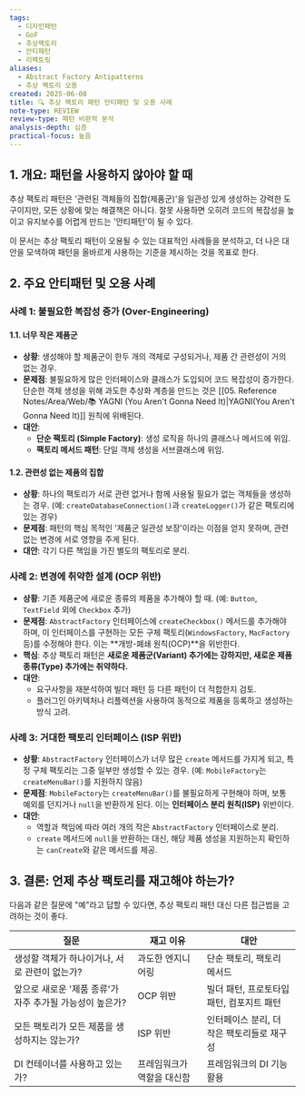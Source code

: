 ```yaml
---
tags:
  - 디자인패턴
  - GoF
  - 추상팩토리
  - 안티패턴
  - 리팩토링
aliases:
  - Abstract Factory Antipatterns
  - 추상 팩토리 오용
created: 2025-06-08
title: 🔍 추상 팩토리 패턴 안티패턴 및 오용 사례
note-type: REVIEW
review-type: 패턴 비판적 분석
analysis-depth: 심층
practical-focus: 높음
---
```


## 1. 개요: 패턴을 사용하지 않아야 할 때

추상 팩토리 패턴은 '관련된 객체들의 집합(제품군)'을 일관성 있게 생성하는 강력한 도구이지만, 모든 상황에 맞는 해결책은 아니다. 잘못 사용하면 오히려 코드의 복잡성을 높이고 유지보수를 어렵게 만드는 '안티패턴'이 될 수 있다.

이 문서는 추상 팩토리 패턴이 오용될 수 있는 대표적인 사례들을 분석하고, 더 나은 대안을 모색하여 패턴을 올바르게 사용하는 기준을 제시하는 것을 목표로 한다.

## 2. 주요 안티패턴 및 오용 사례

### 사례 1: 불필요한 복잡성 증가 (Over-Engineering)

#### 1.1. 너무 작은 제품군
- **상황**: 생성해야 할 제품군이 한두 개의 객체로 구성되거나, 제품 간 관련성이 거의 없는 경우.
- **문제점**: 불필요하게 많은 인터페이스와 클래스가 도입되어 코드 복잡성이 증가한다. 단순한 객체 생성을 위해 과도한 추상화 계층을 만드는 것은 [[05. Reference Notes/Area/Web/📚 YAGNI (You Aren't Gonna Need It)|YAGNI(You Aren't Gonna Need It)]] 원칙에 위배된다.
- **대안**:
    - **단순 팩토리 (Simple Factory)**: 생성 로직을 하나의 클래스나 메서드에 위임.
    - **팩토리 메서드 패턴**: 단일 객체 생성을 서브클래스에 위임.

#### 1.2. 관련성 없는 제품의 집합
- **상황**: 하나의 팩토리가 서로 관련 없거나 함께 사용될 필요가 없는 객체들을 생성하는 경우. (예: `createDatabaseConnection()`과 `createLogger()`가 같은 팩토리에 있는 경우)
- **문제점**: 패턴의 핵심 목적인 '제품군 일관성 보장'이라는 이점을 얻지 못하며, 관련 없는 변경에 서로 영향을 주게 된다.
- **대안**: 각기 다른 책임을 가진 별도의 팩토리로 분리.

### 사례 2: 변경에 취약한 설계 (OCP 위반)

- **상황**: 기존 제품군에 새로운 종류의 제품을 추가해야 할 때. (예: `Button`, `TextField` 외에 `Checkbox` 추가)
- **문제점**: `AbstractFactory` 인터페이스에 `createCheckbox()` 메서드를 추가해야 하며, 이 인터페이스를 구현하는 모든 구체 팩토리(`WindowsFactory`, `MacFactory` 등)를 수정해야 한다. 이는 **개방-폐쇄 원칙(OCP)**을 위반한다.
- **핵심**: 추상 팩토리 패턴은 **새로운 제품군(Variant) 추가에는 강하지만, 새로운 제품 종류(Type) 추가에는 취약하다.**
- **대안**:
    -   요구사항을 재분석하여 빌더 패턴 등 다른 패턴이 더 적합한지 검토.
    -   플러그인 아키텍처나 리플렉션을 사용하여 동적으로 제품을 등록하고 생성하는 방식 고려.

### 사례 3: 거대한 팩토리 인터페이스 (ISP 위반)

- **상황**: `AbstractFactory` 인터페이스가 너무 많은 `create` 메서드를 가지게 되고, 특정 구체 팩토리는 그중 일부만 생성할 수 있는 경우. (예: `MobileFactory`는 `createMenuBar()`를 지원하지 않음)
- **문제점**: `MobileFactory`는 `createMenuBar()`를 불필요하게 구현해야 하며, 보통 예외를 던지거나 `null`을 반환하게 된다. 이는 **인터페이스 분리 원칙(ISP)** 위반이다.
- **대안**:
    -   역할과 책임에 따라 여러 개의 작은 `AbstractFactory` 인터페이스로 분리.
    -   `create` 메서드에 `null`을 반환하는 대신, 해당 제품 생성을 지원하는지 확인하는 `canCreate`와 같은 메서드를 제공.

## 3. 결론: 언제 추상 팩토리를 재고해야 하는가?

다음과 같은 질문에 "예"라고 답할 수 있다면, 추상 팩토리 패턴 대신 다른 접근법을 고려하는 것이 좋다.

| 질문                                                     | 재고 이유                    | 대안                                            |
| -------------------------------------------------------- | ---------------------------- | ----------------------------------------------- |
| 생성할 객체가 하나이거나, 서로 관련이 없는가?            | 과도한 엔지니어링            | 단순 팩토리, 팩토리 메서드                      |
| 앞으로 새로운 '제품 종류'가 자주 추가될 가능성이 높은가? | OCP 위반                     | 빌더 패턴, 프로토타입 패턴, 컴포지트 패턴       |
| 모든 팩토리가 모든 제품을 생성하지는 않는가?             | ISP 위반                     | 인터페이스 분리, 더 작은 팩토리들로 재구성      |
| DI 컨테이너를 사용하고 있는가?                           | 프레임워크가 역할을 대신함   | 프레임워크의 DI 기능 활용                       |
